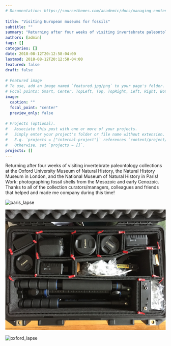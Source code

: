 ```yaml
---
# Documentation: https://sourcethemes.com/academic/docs/managing-content/

title: "Visiting European museums for fossils"
subtitle: ""
summary: "Returning after four weeks of visiting invertebrate paleontology collections. **Click to see photos and videos of the work.**"
authors: [admin]
tags: []
categories: []
date: 2018-08-12T20:12:58-04:00
lastmod: 2018-08-12T20:12:58-04:00
featured: false
draft: false

# Featured image
# To use, add an image named `featured.jpg/png` to your page's folder.
# Focal points: Smart, Center, TopLeft, Top, TopRight, Left, Right, BottomLeft, Bottom, BottomRight.
image:
  caption: ""
  focal_point: "center"
  preview_only: false

# Projects (optional).
#   Associate this post with one or more of your projects.
#   Simply enter your project's folder or file name without extension.
#   E.g. `projects = ["internal-project"]` references `content/project/deep-learning/index.md`.
#   Otherwise, set `projects = []`.
projects: []
---
```


Returning after four weeks of visiting invertebrate paleontology collections at the Oxford University Museum of Natural History, the Natural History Museum in London, and the National Museum of Natural History in Paris! Work: photographing fossil shells from the Mesozoic and early Cenozoic. Thanks to all of the collection curators/managers, colleagues and friends that helped and made me company during this time!

![paris_lapse](/news-projs/paris_lapse.gif)

![equipment](/news-projs/img_8247.jpg)

![oxford_lapse](/news-projs/oxford_lapse.gif)
